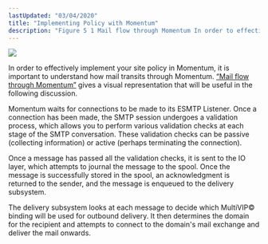 ```yaml
---
lastUpdated: "03/04/2020"
title: "Implementing Policy with Momentum"
description: "Figure 5 1 Mail flow through Momentum In order to effectively implement your site policy in Momentum it is important to understand how mail transits through Momentum Figure 5 1 Mail flow through Momentum gives a visual representation that will be useful in the following discussion Momentum waits for connections..."
---
```



<a name="idp2915840"></a> <a name="policy.flow-diagram"></a> 


![](images/ecelerity-flow.png)

In order to effectively implement your site policy in Momentum, it is important to understand how mail transits through Momentum. [“Mail flow through Momentum”](/momentum/3/3-reference/3-reference-policy#policy.flow-diagram) gives a visual representation that will be useful in the following discussion.

Momentum waits for connections to be made to its ESMTP Listener. Once a connection has been made, the SMTP session undergoes a validation process, which allows you to perform various validation checks at each stage of the SMTP conversation. These validation checks can be passive (collecting information) or active (perhaps terminating the connection).

Once a message has passed all the validation checks, it is sent to the IO layer, which attempts to journal the message to the spool. Once the message is successfully stored in the spool, an acknowledgment is returned to the sender, and the message is enqueued to the delivery subsystem.

The delivery subsystem looks at each message to decide which MultiVIP© binding will be used for outbound delivery. It then determines the domain for the recipient and attempts to connect to the domain's mail exchange and deliver the mail onwards.